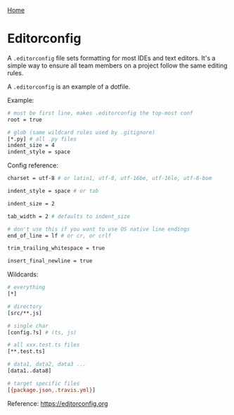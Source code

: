 [Home](../README.md)

# Editorconfig

A `.editorconfig` file sets formatting for most IDEs and text editors. It's a simple way to ensure all team members on a project follow the same editing rules.

<!-- TODO: write dotfile article -->
A `.editorconfig` is an example of a dotfile.

Example:
```bash
# must be first line, makes .editorconfig the top-most conf
root = true

# glob (same wildcard rules used by .gitignore)
[*.py] # all .py files
indent_size = 4
indent_style = space
```

Config reference:
```bash
charset = utf-8 # or latin1, utf-8, utf-16be, utf-16le, utf-8-bom

indent_style = space # or tab

indent_size = 2

tab_width = 2 # defaults to indent_size

# don't use this if you want to use OS native line endings
end_of_line = lf # or cr, or crlf

trim_trailing_whitespace = true

insert_final_newline = true
```

<!-- TODO: write wildcard article -->
Wildcards:
```bash
# everything
[*] 

# directory
[src/**.js]

# single char
[config.?s] # (ts, js)

# all xxx.test.ts files
[**.test.ts] 

# data1, data2, data3 ...
[data1..data8] 

# target specific files
[{package.json,.travis.yml}]
```

Reference: https://editorconfig.org
